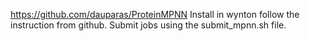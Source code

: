 https://github.com/dauparas/ProteinMPNN
Install in wynton follow the instruction from github.
Submit jobs using the submit_mpnn.sh file.
